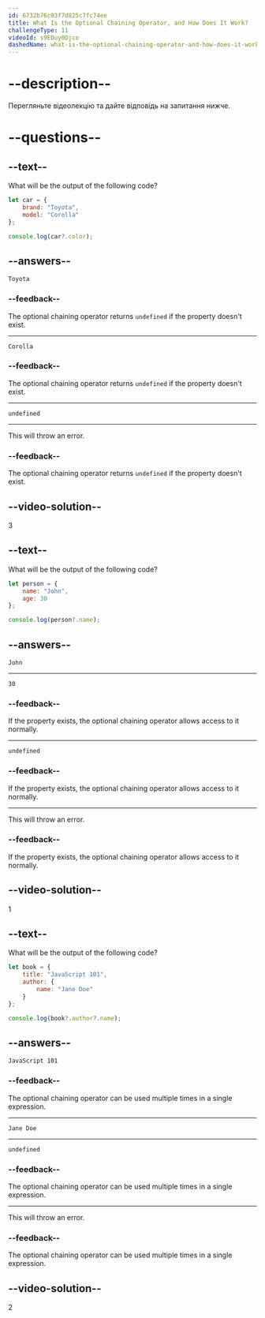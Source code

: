 ```yaml
---
id: 6732b76c03f7d825c7fc74ee
title: What Is the Optional Chaining Operator, and How Does It Work?
challengeType: 11
videoId: s9EDuy0Djco
dashedName: what-is-the-optional-chaining-operator-and-how-does-it-work
---
```


# --description--

Перегляньте відеолекцію та дайте відповідь на запитання нижче.

# --questions--

## --text--

What will be the output of the following code?

```js
let car = {
    brand: "Toyota",
    model: "Corolla"
};

console.log(car?.color);
```

## --answers--

`Toyota`

### --feedback--

The optional chaining operator returns `undefined` if the property doesn't exist.

---

`Corolla`

### --feedback--

The optional chaining operator returns `undefined` if the property doesn't exist.

---

`undefined`

---

This will throw an error.

### --feedback--

The optional chaining operator returns `undefined` if the property doesn't exist.

## --video-solution--

3

## --text--

What will be the output of the following code?

```js
let person = {
    name: "John",
    age: 30
};

console.log(person?.name);
```

## --answers--

`John`

---

`30`

### --feedback--

If the property exists, the optional chaining operator allows access to it normally.

---

`undefined`

### --feedback--

If the property exists, the optional chaining operator allows access to it normally.

---

This will throw an error.

### --feedback--

If the property exists, the optional chaining operator allows access to it normally.

## --video-solution--

1

## --text--

What will be the output of the following code?

```js
let book = {
    title: "JavaScript 101",
    author: {
        name: "Jane Doe"
    }
};

console.log(book?.author?.name);
```

## --answers--

`JavaScript 101`

### --feedback--

The optional chaining operator can be used multiple times in a single expression.

---

`Jane Doe`

---

`undefined`

### --feedback--

The optional chaining operator can be used multiple times in a single expression.

---

This will throw an error.

### --feedback--

The optional chaining operator can be used multiple times in a single expression.

## --video-solution--

2
